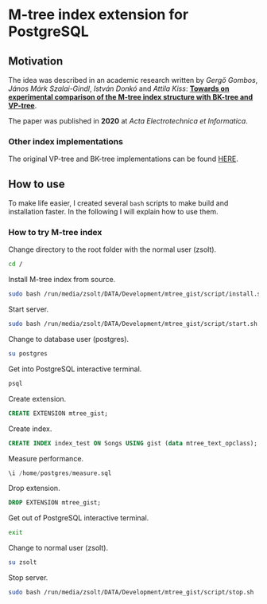 # M-tree index extension for PostgreSQL

## Motivation

The idea was described in an academic research written by *Gergő Gombos*, *János Márk Szalai-Gindl*, *István Donkó* and *Attila Kiss*: **[Towards on experimental comparison of the M-tree index structure with BK-tree and VP-tree](https://www.researchgate.net/publication/343391245_TOWARDS_ON_EXPERIMENTAL_COMPARISON_OF_THE_M-TREE_INDEX_STRUCTURE_WITH_BK-TREE_AND_VP-TREE)**.

The paper was published in **2020** at *Acta Electrotechnica et Informatica*.

### Other index implementations

The original VP-tree and BK-tree implementations can be found [HERE](https://github.com/fake-name/pg-spgist_hamming).

## How to use

To make life easier, I created several `bash` scripts to make build and installation faster. In the following I will explain how to use them.
### How to try M-tree index

Change directory to the root folder with the normal user (zsolt).

```sh
cd /
```

Install M-tree index from source.

```sh
sudo bash /run/media/zsolt/DATA/Development/mtree_gist/script/install.sh
```

Start server.

```sh
sudo bash /run/media/zsolt/DATA/Development/mtree_gist/script/start.sh
```

Change to database user (postgres).

```sh
su postgres
```

Get into PostgreSQL interactive terminal.

```sh
psql
```

Create extension.

```sql
CREATE EXTENSION mtree_gist;
```

Create index.

```sql
CREATE INDEX index_test ON Songs USING gist (data mtree_text_opclass);
```

Measure performance.

```sql
\i /home/postgres/measure.sql
```

Drop extension.

```sql
DROP EXTENSION mtree_gist;
```

Get out of PostgreSQL interactive terminal.

```sh
exit
```

Change to normal user (zsolt).

```sh
su zsolt
```

Stop server.

```sh
sudo bash /run/media/zsolt/DATA/Development/mtree_gist/script/stop.sh
```
